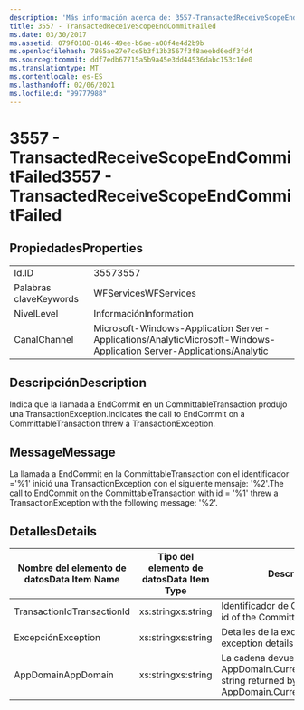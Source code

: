 ```yaml
---
description: 'Más información acerca de: 3557-TransactedReceiveScopeEndCommitFailed'
title: 3557 - TransactedReceiveScopeEndCommitFailed
ms.date: 03/30/2017
ms.assetid: 079f0188-8146-49ee-b6ae-a08f4e4d2b9b
ms.openlocfilehash: 7865ae27e7ce5b3f13b3567f3f8aeebd6edf3fd4
ms.sourcegitcommit: ddf7edb67715a5b9a45e3dd44536dabc153c1de0
ms.translationtype: MT
ms.contentlocale: es-ES
ms.lasthandoff: 02/06/2021
ms.locfileid: "99777988"
---
```

# <a name="3557---transactedreceivescopeendcommitfailed"></a><span data-ttu-id="875e8-103">3557 - TransactedReceiveScopeEndCommitFailed</span><span class="sxs-lookup"><span data-stu-id="875e8-103">3557 - TransactedReceiveScopeEndCommitFailed</span></span>

## <a name="properties"></a><span data-ttu-id="875e8-104">Propiedades</span><span class="sxs-lookup"><span data-stu-id="875e8-104">Properties</span></span>  
  
|||  
|-|-|  
|<span data-ttu-id="875e8-105">Id.</span><span class="sxs-lookup"><span data-stu-id="875e8-105">ID</span></span>|<span data-ttu-id="875e8-106">3557</span><span class="sxs-lookup"><span data-stu-id="875e8-106">3557</span></span>|  
|<span data-ttu-id="875e8-107">Palabras clave</span><span class="sxs-lookup"><span data-stu-id="875e8-107">Keywords</span></span>|<span data-ttu-id="875e8-108">WFServices</span><span class="sxs-lookup"><span data-stu-id="875e8-108">WFServices</span></span>|  
|<span data-ttu-id="875e8-109">Nivel</span><span class="sxs-lookup"><span data-stu-id="875e8-109">Level</span></span>|<span data-ttu-id="875e8-110">Información</span><span class="sxs-lookup"><span data-stu-id="875e8-110">Information</span></span>|  
|<span data-ttu-id="875e8-111">Canal</span><span class="sxs-lookup"><span data-stu-id="875e8-111">Channel</span></span>|<span data-ttu-id="875e8-112">Microsoft-Windows-Application Server-Applications/Analytic</span><span class="sxs-lookup"><span data-stu-id="875e8-112">Microsoft-Windows-Application Server-Applications/Analytic</span></span>|  
  
## <a name="description"></a><span data-ttu-id="875e8-113">Descripción</span><span class="sxs-lookup"><span data-stu-id="875e8-113">Description</span></span>  

 <span data-ttu-id="875e8-114">Indica que la llamada a EndCommit en un CommittableTransaction produjo una TransactionException.</span><span class="sxs-lookup"><span data-stu-id="875e8-114">Indicates the call to EndCommit on a CommittableTransaction threw a TransactionException.</span></span>  
  
## <a name="message"></a><span data-ttu-id="875e8-115">Message</span><span class="sxs-lookup"><span data-stu-id="875e8-115">Message</span></span>  

 <span data-ttu-id="875e8-116">La llamada a EndCommit en la CommittableTransaction con el identificador ='%1' inició una TransactionException con el siguiente mensaje: '%2'.</span><span class="sxs-lookup"><span data-stu-id="875e8-116">The call to EndCommit on the CommittableTransaction with id = '%1' threw a TransactionException with the following message: '%2'.</span></span>  
  
## <a name="details"></a><span data-ttu-id="875e8-117">Detalles</span><span class="sxs-lookup"><span data-stu-id="875e8-117">Details</span></span>  
  
|<span data-ttu-id="875e8-118">Nombre del elemento de datos</span><span class="sxs-lookup"><span data-stu-id="875e8-118">Data Item Name</span></span>|<span data-ttu-id="875e8-119">Tipo del elemento de datos</span><span class="sxs-lookup"><span data-stu-id="875e8-119">Data Item Type</span></span>|<span data-ttu-id="875e8-120">Descripción</span><span class="sxs-lookup"><span data-stu-id="875e8-120">Description</span></span>|  
|--------------------|--------------------|-----------------|  
|<span data-ttu-id="875e8-121">TransactionId</span><span class="sxs-lookup"><span data-stu-id="875e8-121">TransactionId</span></span>|<span data-ttu-id="875e8-122">xs:string</span><span class="sxs-lookup"><span data-stu-id="875e8-122">xs:string</span></span>|<span data-ttu-id="875e8-123">Identificador de CommittableTransaction.</span><span class="sxs-lookup"><span data-stu-id="875e8-123">The id of the CommittableTransaction.</span></span>|  
|<span data-ttu-id="875e8-124">Excepción</span><span class="sxs-lookup"><span data-stu-id="875e8-124">Exception</span></span>|<span data-ttu-id="875e8-125">xs:string</span><span class="sxs-lookup"><span data-stu-id="875e8-125">xs:string</span></span>|<span data-ttu-id="875e8-126">Detalles de la excepción para la excepción</span><span class="sxs-lookup"><span data-stu-id="875e8-126">The exception details for the exception</span></span>|  
|<span data-ttu-id="875e8-127">AppDomain</span><span class="sxs-lookup"><span data-stu-id="875e8-127">AppDomain</span></span>|<span data-ttu-id="875e8-128">xs:string</span><span class="sxs-lookup"><span data-stu-id="875e8-128">xs:string</span></span>|<span data-ttu-id="875e8-129">La cadena devuelta por AppDomain.CurrentDomain.FriendlyName.</span><span class="sxs-lookup"><span data-stu-id="875e8-129">The string returned by AppDomain.CurrentDomain.FriendlyName.</span></span>|
